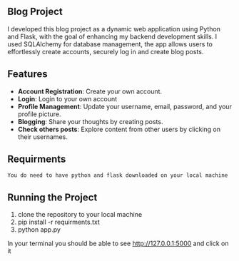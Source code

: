 ## Blog Project
    
   I developed this blog project as a dynamic web application using Python and Flask, with the goal of enhancing my backend development skills. I used SQLAlchemy for database management, the app allows users to effortlessly create accounts, securely log in and create blog posts.


## Features

- **Account Registration**: Create your own account.
- **Login**:  Login to your own account
- **Profile Management**: Update your username, email, password, and your profile picture.
- **Blogging**: Share your thoughts by creating posts.
- **Check others posts**: Explore content from other users by clicking on their usernames.


## Requirments 
    You do need to have python and flask downloaded on your local machine

## Running the Project

1. clone the repository to your local machine
2. pip install -r requirments.txt
3. python app.py

In your terminal you should be able to see http://127.0.0.1:5000 and click on it 